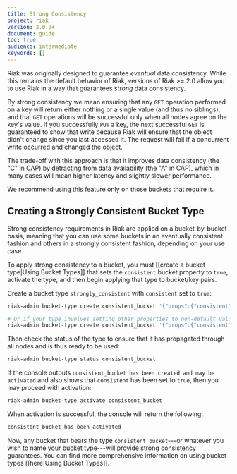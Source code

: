 ```yaml
---
title: Strong Consistency
project: riak
version: 2.0.0+
document: guide
toc: true
audience: intermediate
keywords: []
---
```


Riak was originally designed to guarantee _eventual_ data consistency. While this remains the default behavior of Riak, versions of Riak >= 2.0 allow you to use Riak in a way that guarantees _strong_ data consistency.

By strong consistency we mean ensuring that any `GET` operation performed on a key will return either nothing or a single value (and thus no siblings), and that `GET` operations will be successful only when all nodes agree on the key's value. If you successfully `PUT` a key, the next successful `GET` is guaranteed to show that write because Riak will ensure that the object didn't change since you last accessed it. The request will fail if a concurrent write occurred and changed the object.

The trade-off with this approach is that it improves data consistency (the "C" in [CAP](http://en.wikipedia.org/wiki/CAP_theorem)) by detracting from data availability (the "A" in CAP), which in many cases will mean higher latency and slightly slower performance.

We recommend using this feature only on those buckets that require it.

## Creating a Strongly Consistent Bucket Type

Strong consistency requirements in Riak are applied on a bucket-by-bucket basis, meaning that you can use some buckets in an eventually consistent fashion and others in a strongly consistent fashion, depending on your use case.

To apply strong consistency to a bucket, you must [[create a bucket type|Using Bucket Types]] that sets the `consistent` bucket property to `true`, activate the type, and then begin applying that type to bucket/key pairs.

Create a bucket type `strongly_consistent` with `consistent` set to `true`:

```bash
riak-admin bucket-type create consistent_bucket '{"props":{"consistent":true}}'

# Or if your type involves setting other properties to non-default values as well:
riak-admin bucket-type create consistent_bucket '{"props":{"consistent":true, ... other properties ... }}'
```

Then check the status of the type to ensure that it has propagated through all nodes and is thus ready to be used:

```bash
riak-admin bucket-type status consistent_bucket
```

If the console outputs `consistent_bucket has been created and may be activated` and also shows that `consistent` has been set to `true`, then you may proceed with activation:

```bash
riak-admin bucket-type activate consistent_bucket
```

When activation is successful, the console will return the following:

```bash
consistent_bucket has been activated
```

Now, any bucket that bears the type `consistent_bucket`---or whatever you wish to name your bucket type---will provide strong consistency guarantees. You can find more comprehensive information on using bucket types [[here|Using Bucket Types]].